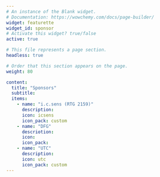 ```yaml
---
# An instance of the Blank widget.
# Documentation: https://wowchemy.com/docs/page-builder/
widget: featurette
widget_id: sponsor
# Activate this widget? true/false
active: true

# This file represents a page section.
headless: true

# Order that this section appears on the page.
weight: 80

content:
  title: "Sponsors"
  subtitle: 
  items:
    - name: "i.c.sens (RTG 2159)"
      description: 
      icon: icsens
      icon_pack: custom
    - name: "DFG"
      descriotion:
      icon:
      icon_pack:
    - name: "UTC"
      description: 
      icon: utc
      icon_pack: custom
---
```

